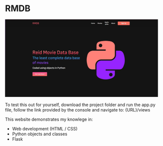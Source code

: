# RMDB
![alt text](https://github.com/Reid-Harrington/RMDB/blob/main/RMDB/static/PortfolioPics/RMDBHomepage.jpg?raw=true)

To test this out for yourself, download the project folder and run the app.py file, follow the link provided by the console and navigate to: {URL}/views

This website demonstrates my knowlege in:
- Web development (HTML / CSS)
- Python objects and classes 
- Flask
